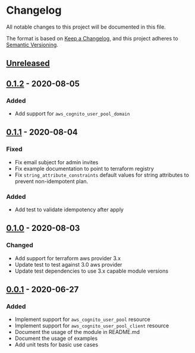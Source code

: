 # Changelog
All notable changes to this project will be documented in this file.

The format is based on [Keep a Changelog](https://keepachangelog.com/en/1.0.0/),
and this project adheres to [Semantic Versioning](https://semver.org/spec/v2.0.0.html).

## [Unreleased]

## [0.1.2] - 2020-08-05
### Added
- Add support for `aws_cognito_user_pool_domain`

## [0.1.1] - 2020-08-04
### Fixed
- Fix email subject for admin invites
- Fix example documentation to point to terraform registry
- Fix `string_attribute_constraints` default values for string attributes to prevent non-idempotent plan.

### Added
- Add test to validate idempotency after apply

## [0.1.0] - 2020-08-03
### Changed
- Add support for terraform aws provider 3.x
- Update test to test against 3.0 aws provider
- Update test dependencies to use 3.x capable module versions

## [0.0.1] - 2020-06-27
### Added
- Implement support for `aws_cognito_user_pool` resource
- Implement support for `aws_cognito_user_pool_client` resource
- Document the usage of the module in README.md
- Document the usage of examples
- Add unit tests for basic use cases

<!-- markdown-link-check-disable -->
[Unreleased]: https://github.com/mineiros-io/terraform-aws-cognito-user-pool/compare/v0.1.2...HEAD
[0.1.2]: https://github.com/mineiros-io/terraform-aws-cognito-user-pool/compare/v0.1.1...v0.1.2
<!-- markdown-link-check-enable -->
[0.1.1]: https://github.com/mineiros-io/terraform-aws-cognito-user-pool/compare/v0.1.0...v0.1.1
[0.1.0]: https://github.com/mineiros-io/terraform-aws-cognito-user-pool/compare/v0.0.1...v0.1.0
[0.0.1]: https://github.com/mineiros-io/terraform-aws-cognito-user-pool/releases/tag/v0.0.1
